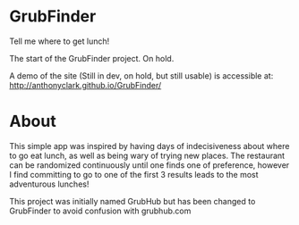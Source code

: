 GrubFinder
=======

Tell me where to get lunch!

The start of the GrubFinder project. On hold.


A demo of the site (Still in dev, on hold, but still usable) is accessible at:
http://anthonyclark.github.io/GrubFinder/

About
=====

This simple app was inspired by having days of indecisiveness about where to go eat lunch, as well as being
wary of trying new places. The restaurant can be randomized continuously until one finds one of preference,
however I find committing to go to one of the first 3 results leads to the most adventurous lunches!

This project was initially named GrubHub but has been changed to GrubFinder to avoid confusion with grubhub.com
